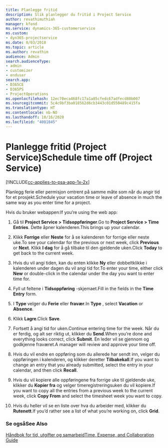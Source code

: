 ```yaml
---
title: Planlegge fritid
description: Slik planlegger du fritid i Project Service
author: revathimuthiah
manager: kfend
ms.service: dynamics-365-customerservice
ms.custom:
- dyn365-projectservice
ms.date: 8/03/2018
ms.topic: article
ms.author: revathim
audience: Admin
search.audienceType:
- admin
- customizer
- enduser
search.app:
- D365CE
- D365PS
- ProjectOperations
ms.openlocfilehash: 12ec70eca468fc17a1a85cfedc67adfecd80b007
ms.sourcegitcommit: 5c4c9bf3ba018562d6cb3443c01d550489c415fa
ms.translationtype: HT
ms.contentlocale: nb-NO
ms.lasthandoff: 10/16/2020
ms.locfileid: "4081845"
---
```

# <a name="schedule-time-off-project-service"></a><span data-ttu-id="cfb8b-103">Planlegge fritid (Project Service)</span><span class="sxs-lookup"><span data-stu-id="cfb8b-103">Schedule time off (Project Service)</span></span>

[!INCLUDE[cc-applies-to-psa-app-1x-2x](../includes/cc-applies-to-psa-app-1x-2x.md)]

<span data-ttu-id="cfb8b-104">Planlegg ferie eller permisjon omtrent på samme måte som når du angir tid for et prosjekt.</span><span class="sxs-lookup"><span data-stu-id="cfb8b-104">Schedule your vacation time or leave of absence in much the same way as you enter time for a project.</span></span>  
  
 <span data-ttu-id="cfb8b-105">Hvis du bruker webappen:</span><span class="sxs-lookup"><span data-stu-id="cfb8b-105">If you’re using the web app:</span></span>  
  
1.  <span data-ttu-id="cfb8b-106">Gå til **Project Service > Tidsoppføringer**.</span><span class="sxs-lookup"><span data-stu-id="cfb8b-106">Go to **Project Service > Time Entries**.</span></span> <span data-ttu-id="cfb8b-107">Dette åpner kalenderen.</span><span class="sxs-lookup"><span data-stu-id="cfb8b-107">This brings up your calendar.</span></span>  
  
2.  <span data-ttu-id="cfb8b-108">Klikk **Forrige** eller **Neste** for å se kalenderen for forrige eller neste uke.</span><span class="sxs-lookup"><span data-stu-id="cfb8b-108">To see your calendar for the previous or next week, click **Previous** or **Next**.</span></span> <span data-ttu-id="cfb8b-109">Klikk **I dag** for å gå tilbake til den gjeldende uken.</span><span class="sxs-lookup"><span data-stu-id="cfb8b-109">Click **Today** to get back to the current week.</span></span>  
  
3.  <span data-ttu-id="cfb8b-110">Hvis du vil angi tiden, kan du enten klikke **Ny** eller dobbeltklikke i kalenderen under dagen du vil angi tid for.</span><span class="sxs-lookup"><span data-stu-id="cfb8b-110">To enter your time, either click **New** or double-click in the calendar under the day you want to enter time for.</span></span>  
  
4.  <span data-ttu-id="cfb8b-111">Fyll ut feltene i **Tidsoppføring** -skjemaet.</span><span class="sxs-lookup"><span data-stu-id="cfb8b-111">Fill in the fields in the **Time Entry** form.</span></span>  
  
5.  <span data-ttu-id="cfb8b-112">I **Type** velger du **Ferie** eller **fravær**.</span><span class="sxs-lookup"><span data-stu-id="cfb8b-112">In **Type** , select **Vacation** or **Absence**.</span></span>  
  
6.  <span data-ttu-id="cfb8b-113">Klikk **Lagre**.</span><span class="sxs-lookup"><span data-stu-id="cfb8b-113">Click **Save**.</span></span>  
  
7.  <span data-ttu-id="cfb8b-114">Fortsett å angi tid for uken.</span><span class="sxs-lookup"><span data-stu-id="cfb8b-114">Continue entering time for the week.</span></span> <span data-ttu-id="cfb8b-115">Når du er ferdig, og alt ser riktig ut, klikker du **Send**.</span><span class="sxs-lookup"><span data-stu-id="cfb8b-115">When you’re done and everything looks correct, click **Submit**.</span></span> <span data-ttu-id="cfb8b-116">En leder vil se gjennom og godkjenne fraværet.</span><span class="sxs-lookup"><span data-stu-id="cfb8b-116">A manager will review and approve your time off.</span></span>  
  
8.  <span data-ttu-id="cfb8b-117">Hvis du vil endre en oppføring som du allerede har sendt inn, velger du oppføringen i kalenderen, og klikker deretter **Tilbakekall**.</span><span class="sxs-lookup"><span data-stu-id="cfb8b-117">If you want to change an entry that you already submitted, select the entry in your calendar, and then click **Recall**.</span></span>  
  
9. <span data-ttu-id="cfb8b-118">Hvis du vil kopiere alle oppføringene fra forrige uke til gjeldende uke, klikker du **Kopier fra** og velger timeregistreringsuken du vil kopiere.</span><span class="sxs-lookup"><span data-stu-id="cfb8b-118">If you want to copy all the entries from a previous week to the current week, click **Copy From** and select the timesheet week you want to copy.</span></span>  
  
10. <span data-ttu-id="cfb8b-119">Hvis du heller vil se en liste over hva du arbeider med, klikker du **Rutenett**.</span><span class="sxs-lookup"><span data-stu-id="cfb8b-119">If you’d rather see a list of what you’re working on, click **Grid**.</span></span>  
  
### <a name="see-also"></a><span data-ttu-id="cfb8b-120">Se også</span><span class="sxs-lookup"><span data-stu-id="cfb8b-120">See Also</span></span>  
 [<span data-ttu-id="cfb8b-121">Håndbok for tid, utgifter og samarbeid</span><span class="sxs-lookup"><span data-stu-id="cfb8b-121">Time, Expense, and Collaboration Guide</span></span>](../psa/time-expense-collaboration-guide.md)
